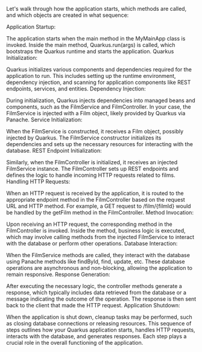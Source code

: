 Let's walk through how the application starts, which methods are called, and which objects are created in what sequence:

Application Startup:

The application starts when the main method in the MyMainApp class is invoked.
Inside the main method, Quarkus.run(args) is called, which bootstraps the Quarkus runtime and starts the application.
Quarkus Initialization:

Quarkus initializes various components and dependencies required for the application to run.
This includes setting up the runtime environment, dependency injection, and scanning for application components like REST endpoints, services, and entities.
Dependency Injection:

During initialization, Quarkus injects dependencies into managed beans and components, such as the FilmService and FilmController.
In your case, the FilmService is injected with a Film object, likely provided by Quarkus via Panache.
Service Initialization:

When the FilmService is constructed, it receives a Film object, possibly injected by Quarkus.
The FilmService constructor initializes its dependencies and sets up the necessary resources for interacting with the database.
REST Endpoint Initialization:

Similarly, when the FilmController is initialized, it receives an injected FilmService instance.
The FilmController sets up REST endpoints and defines the logic to handle incoming HTTP requests related to films.
Handling HTTP Requests:

When an HTTP request is received by the application, it is routed to the appropriate endpoint method in the FilmController based on the request URL and HTTP method.
For example, a GET request to /film/{filmId} would be handled by the getFilm method in the FilmController.
Method Invocation:

Upon receiving an HTTP request, the corresponding method in the FilmController is invoked.
Inside the method, business logic is executed, which may involve calling methods from the injected FilmService to interact with the database or perform other operations.
Database Interaction:

When the FilmService methods are called, they interact with the database using Panache methods like findById, find, update, etc.
These database operations are asynchronous and non-blocking, allowing the application to remain responsive.
Response Generation:

After executing the necessary logic, the controller methods generate a response, which typically includes data retrieved from the database or a message indicating the outcome of the operation.
The response is then sent back to the client that made the HTTP request.
Application Shutdown:

When the application is shut down, cleanup tasks may be performed, such as closing database connections or releasing resources.
This sequence of steps outlines how your Quarkus application starts, handles HTTP requests, interacts with the database, and generates responses. Each step plays a crucial role in the overall functioning of the application.






